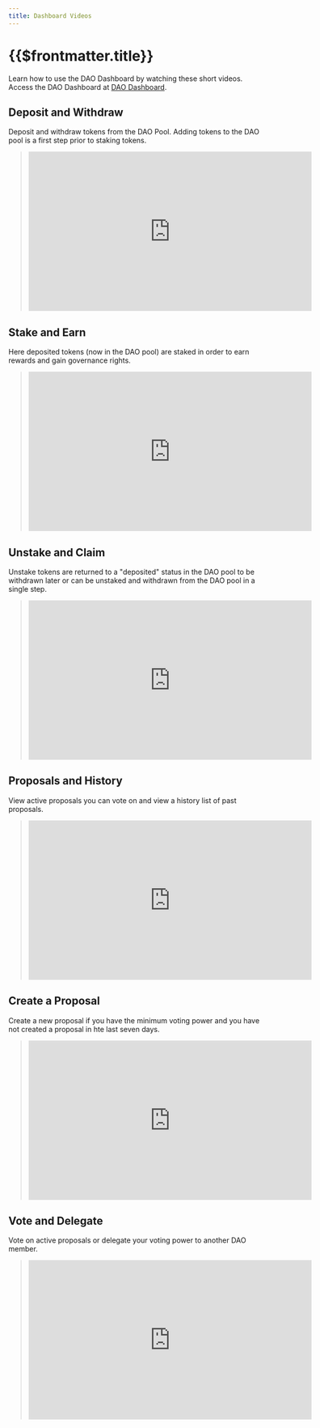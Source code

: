 ```yaml
---
title: Dashboard Videos
---
```


# {{$frontmatter.title}}

<TocHeader />
<TOC class="table-of-contents" :include-level="[2,3]" />

Learn how to use the DAO Dashboard by watching these short videos. Access the DAO Dashboard at [DAO Dashboard](https://api3.eth.link/).

## Deposit and Withdraw

Deposit and withdraw tokens from the DAO Pool. Adding tokens to the DAO pool is a first step prior to staking tokens.

> <iframe width="560" height="315" src="https://www.youtube.com/embed/PdSE-SiUx3M" title="YouTube video player" frameborder="0" allow="accelerometer; autoplay; clipboard-write; encrypted-media; gyroscope; picture-in-picture" allowfullscreen></iframe>

## Stake and Earn

Here deposited tokens (now in the DAO pool) are staked in order to earn rewards and gain governance rights.

> <iframe width="560" height="315" src="https://www.youtube.com/embed/DQMsgQvkg7k" title="YouTube video player" frameborder="0" allow="accelerometer; autoplay; clipboard-write; encrypted-media; gyroscope; picture-in-picture" allowfullscreen></iframe>

## Unstake and Claim

Unstake tokens are returned to a "deposited" status in the DAO pool to be withdrawn later or can be unstaked and withdrawn from the DAO pool in a single step.

> <iframe width="560" height="315" src="https://www.youtube.com/embed/__zhi8N2erI" title="YouTube video player" frameborder="0" allow="accelerometer; autoplay; clipboard-write; encrypted-media; gyroscope; picture-in-picture" allowfullscreen></iframe>

## Proposals and History

View active proposals you can vote on and view a history list of past proposals.

> <iframe width="560" height="315" src="https://www.youtube.com/embed/k0XEkJtWAGk" title="YouTube video player" frameborder="0" allow="accelerometer; autoplay; clipboard-write; encrypted-media; gyroscope; picture-in-picture" allowfullscreen></iframe>

## Create a Proposal

Create a new proposal if you have the minimum voting power and you have not created a proposal in hte last seven days.

> <iframe width="560" height="315" src="https://www.youtube.com/embed/XO1iA3wSYMQ" title="YouTube video player" frameborder="0" allow="accelerometer; autoplay; clipboard-write; encrypted-media; gyroscope; picture-in-picture" allowfullscreen></iframe>

## Vote and Delegate

Vote on active proposals or delegate your voting power to another DAO member.

> <iframe width="560" height="315" src="https://www.youtube.com/embed/K_EZFMjXUPA" title="YouTube video player" frameborder="0" allow="accelerometer; autoplay; clipboard-write; encrypted-media; gyroscope; picture-in-picture" allowfullscreen></iframe>